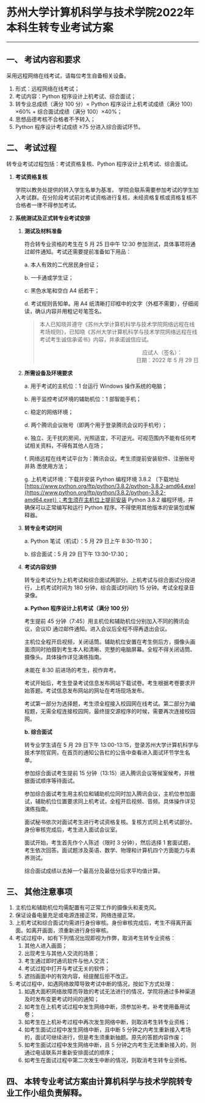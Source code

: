 # 苏州大学计算机科学与技术学院2022年本科生转专业考试方案

---

## 一、 考试内容和要求

采用远程网络在线考试，请每位考生自备相关设备。

1. 形式：远程网络在线考试；
2. 考试内容：Python 程序设计上机考试、综合面试；
3. 转专业总成绩（满分 100 分）= Python 程序设计上机考试成绩（满分 100）×60% + 综合面试成绩（满分 100）×40%；
4. 思想品德考核不合格者不予转入；
5. Python 程序设计考试成绩 ≥75 分进入综合面试环节。

## 二、 考试过程

转专业考试过程包括：考试资格复核、Python 程序设计上机考试、综合面试。

1. **考试资格复核**

   学院以教务处提供的转入学生名单为基准， 学院会联系需要参加考试的学生加入考试群。在分阶段考试前对考试资格进行复核，未经资格复核或资格复核不合格者一律不得参加考试。

2. **系统测试及正式转专业考试安排**
   
   1. **测试及材料准备**
   
      符合转专业资格的考生在 5 月 25 日中午 12:30 参加测试，具体事项将通过邮件通知。考试还需要提前准备如下用品：
   
      a. 本人有效的二代居民身份证；
   
      b. 一卡通或学生证；
   
      c. 黑色水笔和空白 A4 纸若干；
   
      d. 考试规则告知单。用 A4 纸清晰打印框中的文字（外框不需要），仔细阅读，确认内容并用粗记号笔签名。
   
      > ​        本人已知晓并遵守《苏州大学计算机科学与技术学院网络远程在线考场规则》，已知晓《苏州大学计算机科学与技术学院网络远程在线考试考生诚信承诺书》内容，并承诺诚信应试。
      > <div align="right">应试人（签名）：ㅤㅤ ㅤ</div>
      > <div align="right">日期：2022 年 5 月 29 日</div>
   
   2. **所需设备及环境要求**
   
      a. 用于考试的主机位：1 台运行 Windows 操作系统的电脑；
   
      b. 用于监控考试环境的辅助机位：1 部智能手机；
   
      c. 稳定的网络环境；
   
      d. 两个腾讯会议账号（即两个用于登录腾讯会议的手机号）；
   
      e. 独立、无干扰的房间，光照适宜，不可逆光。可视范围内不能有任何考试相关资料，不得有其他人在场；
   
      f. 网络远程在线考试平台为：腾讯会议。考生须提前安装软件、注册账号并熟
      悉使用方法；
   
      g. 上机考试环境：下载并安装 Python 编程环境 3.8.2 （下载地址[https://www.python.org/ftp/python/3.8.2/python-3.8.2-amd64.exe](https://www.python.org/ftp/python/3.8.2/python-3.8.2-amd64.exe)）；考生须在主机位上提前安装 Python 3.8.2 编程环境，并确保可以正常编写和运行 Python 程序。不得使用其他版本的安装包或解释器。
   
   3. **转专业考试时间**
   
      a. Python 笔试（机试）：5 月 29 日上午 8:30-11:30；
   
      b. 综合面试：5 月 29 日下午 13:30-17:30；
   
   4. **考试内容安排**
   
      转专业考试分为上机考试和综合面试两部分。上机考试与综合面试分段进行，上机考试时间为 180 分钟，综合面试时间约 15 分钟。考试全程录音录像。
   
      **a. Python 程序设计上机考试（满分 100 分）**
   
      考生提前 45 分钟（7:45）用主机位和辅助机位分别加入不同的腾讯会议，会议ID 通过邮件通知。进入会议后全程不得再退出会议。
   
      主机位全程开启视频，关闭话筒。辅助机位安置在考生侧后方，摄像头画面须同时拍摄到考生本人和清晰、完整的电脑屏幕。全程不得关闭话筒、摄像头。具体操作详见演练指南。
   
      未能在 8:30 前进场的考生，视作弃考。
   
      考试开始后，考生登录考试信息发布网站下载试卷。考生根据考卷要求开始答题。考试信息发布网站的网址在考场现场发布。
   
      考试第一部分为选择题，考生须全程接入校园网在线考试。第二部分为编程题，无需全程连接校园网，最终提交源程序的时候，需要再次连接校园网。
   
      **b. 综合面试**
   
      转专业学生请在 5 月 29 日下午 13:00-13:15，登录苏州大学计算机科学与技术学院官网，在首页的通知公告栏的公告中查看进入面试环节学生名单。
   
      参加综合面试考生提前 15 分钟（13:15）进入腾讯会议等候室候考，并根据面试顺序等待面试。
   
      参加综合面试考生用主机位和辅助机位同时加入腾讯会议，主机位参加面试，辅助机位位置要求同上机考试，全程开启视频、音频。具体操作详见演练指南。
   
      面试秘书依次对面试考生进行考试资格复核。复核方式同上机考试部分。身份审核完成后，考生进入面试会议室。
   
      面试开始，考生首先作个人陈述（限时 3 分钟），然后选择 1 套面试题，考生依次回答。面试题涉及英语、数学、物理和计算机四个方面能力与素养测试。
   
      综合面试成绩以去掉一个最高分及最低分后求平均值计算。

## 三、 其他注意事项

1. 主机位和辅助机位均需配置有可正常工作的摄像头和麦克风。
2. 保证设备电量充足或电源连接正常，网络连接正常。
3. 上机考试和综合面试均需进行身份审核。身份审核完成后，考生不得离开画
   面。如离开画面，须重新进行身份审核。
4. 考试过程中，如有下列情况出现即视为作弊，取消考生转专业资格：
   1. 其他人进入画面；
   2. 出现考生与其他人交流的场景；
   3. 考生通过即时通讯软件与他人交流；
   4. 考试过程中打开与考试无关的软件；
   5. 遮挡画面中的有效内容，经提醒后拒不改正。
5. 考试过程中，如遇网络故障导致考试中断的情况，按如下方式处理：
      1. 如遇大面积网络故障而导致的考试无法进行的情况，学院将通过多种渠道及时发布变更考试时间的通知；
      2. 如考生在上机考试过程中发生网络中断，须参加补考。补考使用备用试卷；
      3. 如考生在上机补考过程中再次发生网络中断，则取消考生转专业资格；
      4. 如考生面试过程中发生网络中断，且中断 5 分钟之内考生重新接入考场的，面试可继续进行，但是考生须重新抽题。原先的答题内容作废；
      5. 如考生面试过程中发生网络中断，且 5 分钟之内考生无法重新接入的，则通过电话联系并重新安排面试的顺序；
      6. 如考生在面试过程中第二次发生中断的情况，则取消考生转专业资格。

## 四、 本转专业考试方案由计算机科学与技术学院转专业工作小组负责解释。